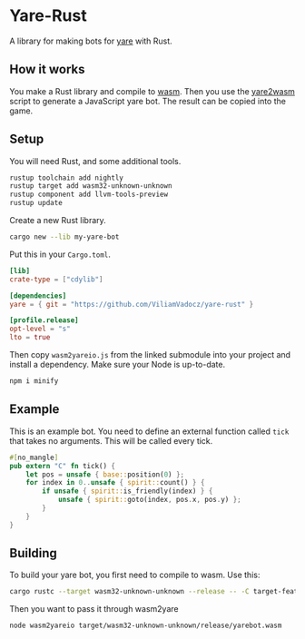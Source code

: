 # Yare-Rust

A library for making bots for [yare](https://yare.io) with Rust.

## How it works

You make a Rust library and compile to [wasm](https://webassembly.org/). Then
you use the [yare2wasm](https://github.com/L0laapk3/yare.io-wasm) script to
generate a JavaScript yare bot. The result can be copied into the game.

## Setup

You will need Rust, and some additional tools.

```bash
rustup toolchain add nightly
rustup target add wasm32-unknown-unknown
rustup component add llvm-tools-preview
rustup update
```

Create a new Rust library.

```bash
cargo new --lib my-yare-bot
```

Put this in your `Cargo.toml`.

```toml
[lib]
crate-type = ["cdylib"]

[dependencies]
yare = { git = "https://github.com/ViliamVadocz/yare-rust" }

[profile.release]
opt-level = "s"
lto = true
```

Then copy `wasm2yareio.js` from the linked submodule into your project and
install a dependency. Make sure your Node is up-to-date.

```bash
npm i minify
```

## Example

This is an example bot. You need to define an external function called `tick`
that takes no arguments. This will be called every tick.

```rust
#[no_mangle]
pub extern "C" fn tick() {
    let pos = unsafe { base::position(0) };
    for index in 0..unsafe { spirit::count() } {
        if unsafe { spirit::is_friendly(index) } {
            unsafe { spirit::goto(index, pos.x, pos.y) };
        }
    }
}
```

## Building

To build your yare bot, you first need to compile to wasm. Use this:

```bash
cargo rustc --target wasm32-unknown-unknown --release -- -C target-feature=+multivalue
```

Then you want to pass it through wasm2yare

```bash
node wasm2yareio target/wasm32-unknown-unknown/release/yarebot.wasm
```
